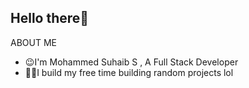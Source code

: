 Hello there👋
-----------------------------------------------
ABOUT ME
- 😉I'm Mohammed Suhaib S , A Full Stack Developer
- 🧑‍💻I build my free time building random projects lol



